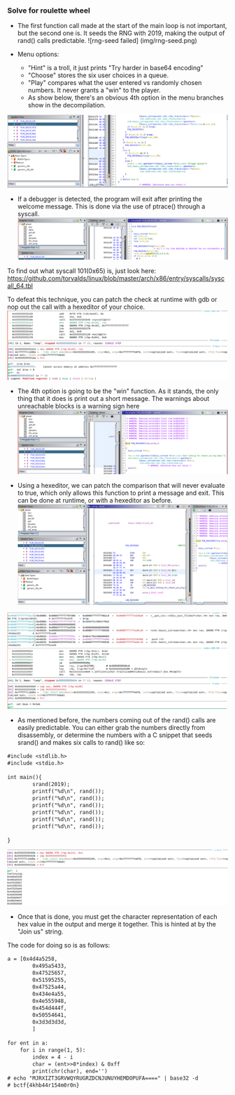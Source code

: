 ### Solve for roulette wheel

* The first function call made at the start of the main loop is not important,
but the second one is. It seeds the RNG with 2019, making the output of rand() calls predictable.
![rng-seed failed] (img/rng-seed.png)

* Menu options:
	- "Hint" is a troll, it just prints "Try harder in base64 encoding"
	- "Choose" stores the six user choices in a queue.
	- "Play" compares what the user entered vs randomly chosen numbers. 
	It never grants a "win" to the player.
	- As show below, there's an obvious 4th option in the menu branches show in the decompilation.
	
![4th-option.png failed](img/4th-option.png)

* If a debugger is detected, the program will exit after printing the welcome message.
This is done via the use of ptrace() through a syscall.
![syscall.png failed](img/syscall.png)

To find out what syscall 101(0x65) is, just look here: https://github.com/torvalds/linux/blob/master/arch/x86/entry/syscalls/syscall_64.tbl

To defeat this technique, you can patch the check at runtime with gdb or nop out the call with a hexeditor of your choice.
![gdb.png failed](img/gdb.png)

* The 4th option is going to be the "win" function. As it stands, the only thing that it does is print out a short message.
The warnings about unreachable blocks is a warning sign here
![hint.png failed](img/hint.png)

* Using a hexeditor, we can patch the comparison that will never evaluate to true, which only allows this function
to print a message and exit. This can be done at runtime, or with a hexeditor as before.
![railroad.png failed](img/railroad.png)

![gdb2.png failed](img/gdb2.png)

* As mentioned before, the numbers coming out of the rand() calls are easily predictable.
You can either grab the numbers directly from disassembly, or determine the numbers with a C snippet that seeds srand()
and makes six calls to rand() like so:
```
#include <stdlib.h>
#include <stdio.h>

int main(){
        srand(2019);
        printf("%d\n", rand());
        printf("%d\n", rand());
        printf("%d\n", rand());
        printf("%d\n", rand());
        printf("%d\n", rand());
        printf("%d\n", rand());

}
```
![numbers.png failed](img/numbers.png)


* Once that is done, you must get the character representation of each hex value in the output and merge it together.
This is hinted at by the "Join us" string.

The code for doing so is as follows:
```
a = [0x4d4a5258,
        0x495a5433,
        0x47525657,
        0x51595255,
        0x47525a44,
        0x434e4a55,
        0x4e555948,
        0x454d444f,
        0x50554641,
        0x3d3d3d3d,
        ]

for ent in a:
    for i in range(1, 5):
        index = 4 - i
        char = (ent>>8*index) & 0xff
        print(chr(char), end='')
# echo "MJRXIZT3GRVWQYRUGRZDCNJUNUYHEMDOPUFA====" | base32 -d
# bctf{4khb44r154m0r0n}
```


